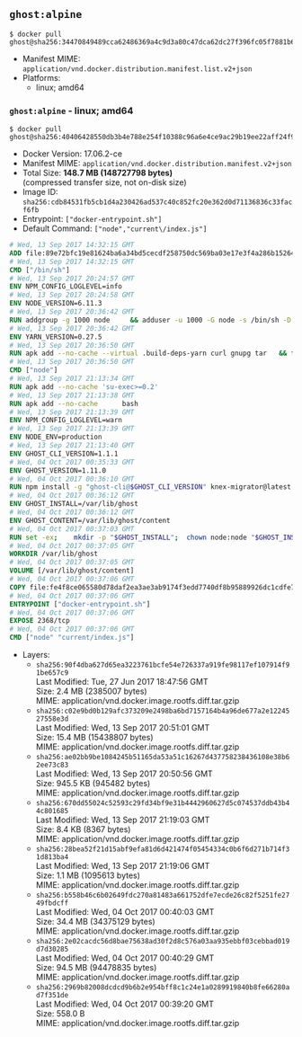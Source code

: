 ## `ghost:alpine`

```console
$ docker pull ghost@sha256:34470849489cca62486369a4c9d3a80c47dca62dc27f396fc05f7881b6b40304
```

-	Manifest MIME: `application/vnd.docker.distribution.manifest.list.v2+json`
-	Platforms:
	-	linux; amd64

### `ghost:alpine` - linux; amd64

```console
$ docker pull ghost@sha256:40406428550db3b4e788e254f10388c96a6e4ce9ac29b19ee22aff24f98ac89d
```

-	Docker Version: 17.06.2-ce
-	Manifest MIME: `application/vnd.docker.distribution.manifest.v2+json`
-	Total Size: **148.7 MB (148727798 bytes)**  
	(compressed transfer size, not on-disk size)
-	Image ID: `sha256:cdb84531fb5cb1d4a230426ad537c40c852fc20e362d0d71136836c33facf6fb`
-	Entrypoint: `["docker-entrypoint.sh"]`
-	Default Command: `["node","current\/index.js"]`

```dockerfile
# Wed, 13 Sep 2017 14:32:15 GMT
ADD file:89e72bfc19e81624ba6a34bd5cecdf258750dc569ba03e17e3f4a286b1526461 in / 
# Wed, 13 Sep 2017 14:32:15 GMT
CMD ["/bin/sh"]
# Wed, 13 Sep 2017 20:24:57 GMT
ENV NPM_CONFIG_LOGLEVEL=info
# Wed, 13 Sep 2017 20:24:58 GMT
ENV NODE_VERSION=6.11.3
# Wed, 13 Sep 2017 20:36:42 GMT
RUN addgroup -g 1000 node     && adduser -u 1000 -G node -s /bin/sh -D node     && apk add --no-cache         libstdc++     && apk add --no-cache --virtual .build-deps         binutils-gold         curl         g++         gcc         gnupg         libgcc         linux-headers         make         python   && for key in     9554F04D7259F04124DE6B476D5A82AC7E37093B     94AE36675C464D64BAFA68DD7434390BDBE9B9C5     FD3A5288F042B6850C66B31F09FE44734EB7990E     71DCFD284A79C3B38668286BC97EC7A07EDE3FC1     DD8F2338BAE7501E3DD5AC78C273792F7D83545D     B9AE9905FFD7803F25714661B63B535A4C206CA9     C4F0DFFF4E8C1A8236409D08E73BC641CC11F4C8     56730D5401028683275BD23C23EFEFE93C4CFFFE   ; do     gpg --keyserver pgp.mit.edu --recv-keys "$key" ||     gpg --keyserver keyserver.pgp.com --recv-keys "$key" ||     gpg --keyserver ha.pool.sks-keyservers.net --recv-keys "$key" ;   done     && curl -SLO "https://nodejs.org/dist/v$NODE_VERSION/node-v$NODE_VERSION.tar.xz"     && curl -SLO --compressed "https://nodejs.org/dist/v$NODE_VERSION/SHASUMS256.txt.asc"     && gpg --batch --decrypt --output SHASUMS256.txt SHASUMS256.txt.asc     && grep " node-v$NODE_VERSION.tar.xz\$" SHASUMS256.txt | sha256sum -c -     && tar -xf "node-v$NODE_VERSION.tar.xz"     && cd "node-v$NODE_VERSION"     && ./configure     && make -j$(getconf _NPROCESSORS_ONLN)     && make install     && apk del .build-deps     && cd ..     && rm -Rf "node-v$NODE_VERSION"     && rm "node-v$NODE_VERSION.tar.xz" SHASUMS256.txt.asc SHASUMS256.txt
# Wed, 13 Sep 2017 20:36:42 GMT
ENV YARN_VERSION=0.27.5
# Wed, 13 Sep 2017 20:36:50 GMT
RUN apk add --no-cache --virtual .build-deps-yarn curl gnupg tar   && for key in     6A010C5166006599AA17F08146C2130DFD2497F5   ; do     gpg --keyserver pgp.mit.edu --recv-keys "$key" ||     gpg --keyserver keyserver.pgp.com --recv-keys "$key" ||     gpg --keyserver ha.pool.sks-keyservers.net --recv-keys "$key" ;   done   && curl -fSLO --compressed "https://yarnpkg.com/downloads/$YARN_VERSION/yarn-v$YARN_VERSION.tar.gz"   && curl -fSLO --compressed "https://yarnpkg.com/downloads/$YARN_VERSION/yarn-v$YARN_VERSION.tar.gz.asc"   && gpg --batch --verify yarn-v$YARN_VERSION.tar.gz.asc yarn-v$YARN_VERSION.tar.gz   && mkdir -p /opt/yarn   && tar -xzf yarn-v$YARN_VERSION.tar.gz -C /opt/yarn --strip-components=1   && ln -s /opt/yarn/bin/yarn /usr/local/bin/yarn   && ln -s /opt/yarn/bin/yarn /usr/local/bin/yarnpkg   && rm yarn-v$YARN_VERSION.tar.gz.asc yarn-v$YARN_VERSION.tar.gz   && apk del .build-deps-yarn
# Wed, 13 Sep 2017 20:36:50 GMT
CMD ["node"]
# Wed, 13 Sep 2017 21:13:34 GMT
RUN apk add --no-cache 'su-exec>=0.2'
# Wed, 13 Sep 2017 21:13:38 GMT
RUN apk add --no-cache 		bash
# Wed, 13 Sep 2017 21:13:39 GMT
ENV NPM_CONFIG_LOGLEVEL=warn
# Wed, 13 Sep 2017 21:13:39 GMT
ENV NODE_ENV=production
# Wed, 13 Sep 2017 21:13:40 GMT
ENV GHOST_CLI_VERSION=1.1.1
# Wed, 04 Oct 2017 00:35:33 GMT
ENV GHOST_VERSION=1.11.0
# Wed, 04 Oct 2017 00:36:10 GMT
RUN npm install -g "ghost-cli@$GHOST_CLI_VERSION" knex-migrator@latest
# Wed, 04 Oct 2017 00:36:12 GMT
ENV GHOST_INSTALL=/var/lib/ghost
# Wed, 04 Oct 2017 00:36:12 GMT
ENV GHOST_CONTENT=/var/lib/ghost/content
# Wed, 04 Oct 2017 00:37:03 GMT
RUN set -ex; 	mkdir -p "$GHOST_INSTALL"; 	chown node:node "$GHOST_INSTALL"; 		su-exec node ghost install "$GHOST_VERSION" --db sqlite3 --no-prompt --no-stack --no-setup --dir "$GHOST_INSTALL"; 		cd "$GHOST_INSTALL"; 	su-exec node ghost config --ip 0.0.0.0 --port 2368 --no-prompt --db sqlite3 --url http://localhost:2368 --dbpath "$GHOST_CONTENT/data/ghost.db"; 	su-exec node ghost config paths.contentPath "$GHOST_CONTENT"; 		mv "$GHOST_CONTENT" "$GHOST_INSTALL/content.orig"; 	mkdir -p "$GHOST_CONTENT"; 	chown node:node "$GHOST_CONTENT"
# Wed, 04 Oct 2017 00:37:05 GMT
WORKDIR /var/lib/ghost
# Wed, 04 Oct 2017 00:37:05 GMT
VOLUME [/var/lib/ghost/content]
# Wed, 04 Oct 2017 00:37:06 GMT
COPY file:fe4f8ce065580d78daf2ea3ae3ab9174f3edd7740df8b95889926dc1cdfe77b0 in /usr/local/bin 
# Wed, 04 Oct 2017 00:37:06 GMT
ENTRYPOINT ["docker-entrypoint.sh"]
# Wed, 04 Oct 2017 00:37:06 GMT
EXPOSE 2368/tcp
# Wed, 04 Oct 2017 00:37:06 GMT
CMD ["node" "current/index.js"]
```

-	Layers:
	-	`sha256:90f4dba627d65ea3223761bcfe54e726337a919fe98117ef107914f91be657c9`  
		Last Modified: Tue, 27 Jun 2017 18:47:56 GMT  
		Size: 2.4 MB (2385007 bytes)  
		MIME: application/vnd.docker.image.rootfs.diff.tar.gzip
	-	`sha256:c02e9bd0b129afc373209e2498ba6bd7157164b4a96de677a2e1224527558e3d`  
		Last Modified: Wed, 13 Sep 2017 20:51:01 GMT  
		Size: 15.4 MB (15438807 bytes)  
		MIME: application/vnd.docker.image.rootfs.diff.tar.gzip
	-	`sha256:ae02bb9be1084245b51165da53a51c16267d437758238436108e38b62ee73c83`  
		Last Modified: Wed, 13 Sep 2017 20:50:56 GMT  
		Size: 945.5 KB (945482 bytes)  
		MIME: application/vnd.docker.image.rootfs.diff.tar.gzip
	-	`sha256:670dd55024c52593c29fd34bf9e31b4442960627d5c074537ddb43b44c801685`  
		Last Modified: Wed, 13 Sep 2017 21:19:03 GMT  
		Size: 8.4 KB (8367 bytes)  
		MIME: application/vnd.docker.image.rootfs.diff.tar.gzip
	-	`sha256:28bea52f21d15abf9efa81d6d421474f05454334c0b6f6d271b714f31d813ba4`  
		Last Modified: Wed, 13 Sep 2017 21:19:06 GMT  
		Size: 1.1 MB (1095613 bytes)  
		MIME: application/vnd.docker.image.rootfs.diff.tar.gzip
	-	`sha256:b558b46c6b02649fdc270a81483a661752dfe7ecde26c82f5251fe2749fbdcff`  
		Last Modified: Wed, 04 Oct 2017 00:40:03 GMT  
		Size: 34.4 MB (34375129 bytes)  
		MIME: application/vnd.docker.image.rootfs.diff.tar.gzip
	-	`sha256:2e02cacdc56d8bae75638ad30f2d8c576a03aa935ebbf03cebbad019d7d30285`  
		Last Modified: Wed, 04 Oct 2017 00:40:29 GMT  
		Size: 94.5 MB (94478835 bytes)  
		MIME: application/vnd.docker.image.rootfs.diff.tar.gzip
	-	`sha256:2969b82008dcdcd9b6b2e954bff8c1c24e1a0289919840b8fe66280ad7f351de`  
		Last Modified: Wed, 04 Oct 2017 00:39:20 GMT  
		Size: 558.0 B  
		MIME: application/vnd.docker.image.rootfs.diff.tar.gzip
